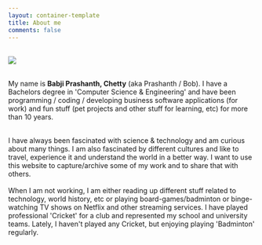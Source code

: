 ```yaml
---
layout: container-template
title: About me
comments: false
---
```

<br/>
<div class="row">
    <div class="avatar center-block">
        <img class="img-responsive img-circle center-block animated bounceIn" src="{{ site.avatar | prepend: site.baseurl }}" />
    </div>        
</div>
<br/>

<p>
My name is <b>Babji Prashanth, Chetty</b> (aka Prashanth / Bob). I have a Bachelors degree in 'Computer Science & Engineering' and 
have been programming / coding / developing business software applications (for work) and fun stuff (pet projects and other stuff 
for learning, etc) for more than 10 years. 
<br/><br/>

I  have always been fascinated with science & technology and am curious about many things.
I am also fascinated by different cultures and like to travel, experience it and understand the world in a better way. 
I want to use this website to capture/archive some of my work and to share that with others.
<br/><br/>
When I am not working, I am either reading up different stuff related to technology, world history, etc or playing board-games/badminton 
or binge-watching TV shows on Netflix and other streaming services.
I have played professional 'Cricket' for a club and represented my school and university teams. 
Lately, I haven't played any Cricket, but enjoying playing 'Badminton' regularly.
</p>